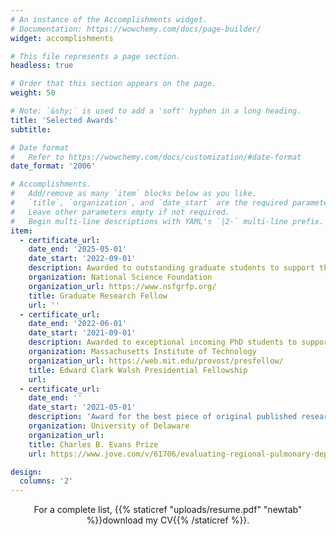```yaml
---
# An instance of the Accomplishments widget.
# Documentation: https://wowchemy.com/docs/page-builder/
widget: accomplishments

# This file represents a page section.
headless: true

# Order that this section appears on the page.
weight: 50

# Note: `&shy;` is used to add a 'soft' hyphen in a long heading.
title: 'Selected Awards'
subtitle: 

# Date format
#   Refer to https://wowchemy.com/docs/customization/#date-format
date_format: '2006'

# Accomplishments.
#   Add/remove as many `item` blocks below as you like.
#   `title`, `organization`, and `date_start` are the required parameters.
#   Leave other parameters empty if not required.
#   Begin multi-line descriptions with YAML's `|2-` multi-line prefix.
item:
  - certificate_url: 
    date_end: '2025-05-01'
    date_start: '2022-09-01'
    description: Awarded to outstanding graduate students to support three years of research
    organization: National Science Foundation
    organization_url: https://www.nsfgrfp.org/
    title: Graduate Research Fellow
    url: ''
  - certificate_url: 
    date_end: '2022-06-01'
    date_start: '2021-09-01'
    description: Awarded to exceptional incoming PhD students to support the first year of graduate study
    organization: Massachusetts Institute of Technology
    organization_url: https://web.mit.edu/provost/presfellow/
    title: Edward Clark Walsh Presidential Fellowship
    url: 
  - certificate_url: 
    date_end: ''
    date_start: '2021-05-01'
    description: 'Award for the best piece of original published research by an senior undergraduate. See work published in the Journal of Visualized Experiments here: https://dx.doi.org/10.3791/61706-v'
    organization: University of Delaware
    organization_url: 
    title: Charles B. Evans Prize
    url: https://www.jove.com/v/61706/evaluating-regional-pulmonary-deposition-using-patient-specific-3d

design:
  columns: '2'
---
```

<p align="center">
For a complete list, {{% staticref "uploads/resume.pdf" "newtab" %}}download my CV{{% /staticref %}}.
</p>